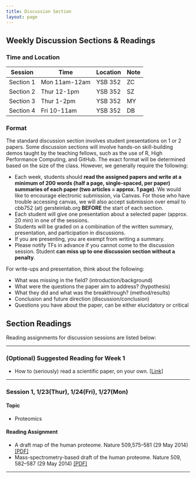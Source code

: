 ```yaml
---
title: Discussion Section
layout: page
---
```


## Weekly Discussion Sections & Readings

### Time and Location

| Session | Time | Location | Note |
| --- | --- | --- | --- |
| Section 1 | Mon 11am-12am | YSB 352 | ZC |
| Section 2 | Thur 12-1pm  | YSB 352 | SZ |
| Section 3 | Thur 1-2pm | YSB 352 | MY |
| Section 4 | Fri 10-11am  | YSB 352 | DB |

### Format

The standard discussion section involves student presentations on 1 or 2 papers. Some discussion sections will involve hands-on skill-building demos taught by the teaching fellows, such as the use of R, High Performance Computing, and GitHub. The exact format will be determined based on the size of the class. However, we generally require the following:

* Each week, students should **read the assigned papers and write at a minimum of 200 words (half a page, single-spaced, per paper) summaries of each paper (two articles = approx. 1 page)**.
We would like to encourage electronic submission, via Canvas. For those who have trouble accessing canvas, we will also accept submission over email to cbb752 (at) gersteinlab.org **BEFORE** the start of each section.
* Each student will give one presentation about a selected paper (approx. 20 min) in one of the sessions.
* Students will be graded on a combination of the written summary, presentation, and participation in discussions.
* If you are presenting, you are exempt from writing a summary.
* Please notify TFs in advance if you cannot come to the discussion session. Student **can miss up to one discussion section without a penalty**.

For write-ups and presentation, think about the following:  
* What was missing in the field? (introduction/background)
* What were the questions the paper aim to address? (hypothesis)
* What they did and what was the breakthrough? (method/results)
* Conclusion and future direction (discussion/conclusion)
* Questions you have about the paper, can be either elucidatory or critical

## Section Readings

Reading assignments for discussion sessions are listed below:

---

### (Optional) Suggested Reading for Week 1
* How to (seriously) read a scientific paper, on your own. [[Link]](http://www.sciencemag.org/careers/2016/03/how-seriously-read-scientific-paper)

---

### Session 1, 1/23(Thur), 1/24(Fri), 1/27(Mon)

#### Topic
* Proteomics

#### Reading Assignment
* A draft map of the human proteome. Nature 509,575–581 (29 May 2014) [[PDF]](https://www.nature.com/articles/nature13302.pdf)
* Mass-spectrometry-based draft of the human proteome. Nature 509, 582–587 (29 May 2014) [[PDF]](https://www.nature.com/articles/nature13319.pdf)

---

<!-- ### Session 2, 2/2 or 2/3


#### Topic
* Next-Gen Sequencing and database


#### Reading Assignment
* Wheeler DA et al. "The complete genome of an individual by massively parallel DNA sequencing,” Nature. 452:872-876 (2008) [[PDF]](http://www.gersteinlab.org/courses/452/10-spring/pdf/WatsonGenome.pdf)
* Logsdon GA et al. "Long-read human genome sequencing and its applications" Nature Reviews Genetics. 21:597-614 (2020) [[PDF]](https://www.nature.com/articles/s41576-020-0236-x.pdf)

---

### Session 3, 2/9 or 2/10

#### Topic
* Debate I

#### Reading Assignment
* Gencode vs Salzberg et al. debate
  * (Main paper) Salzberg et al. CHESS paper using GTEx [[PDF]](https://www.biorxiv.org/content/early/2018/05/29/332825.full.pdf)
  * (Main paper) GENCODE's rebuttal [[PDF]](https://www.biorxiv.org/content/early/2018/07/02/360602.full.pdf)
  * (Optional) New human gene tally reignites debate [[News Article]](https://www.nature.com/articles/d41586-018-05462-w)
* (Optional) Why most published research finding are false [[PDF]](https://journals.plos.org/plosmedicine/article/file?id=10.1371/journal.pmed.0020124&type=printable)

---

### Session 4, 2/16 or 2/17

#### Topic
Debate II - Cancer incidence

#### Reading Assignment

* Variation in cancer risk among tissues can be explained by the number of stem cell divisions [[Link]](http://files.gersteinlab.org/public-docs/2021/03.14/disc6_78.full.pdf)
* Stem cell divisions, somatic mutations, cancer etiology, and cancer prevention [[Link]](http://files.gersteinlab.org/public-docs/2021/03.14/disc6_1330.full.pdf)

The following two are short comments on the above paper. You should read these comments as well.

* Debate reignites over the contributions of ‘bad luck’ mutations to cancer [[Link]](http://www.sciencemag.org/news/2017/03/debate-reignites-over-contributions-bad-luck-mutations-cancer)
* The simple math that explains why you may (or may not) get cancer [[Link]](http://www.sciencemag.org/news/2015/01/simple-math-explains-why-you-may-or-may-not-get-cancer)

---

### Session 5, 2/23 or 2/24

#### Topic 
* Review Session for quiz

#### Reading Assignment
* none


---


### Session 6, 3/2 or 3/3

#### Topic
* Single Cell

#### Reading Assignment
* Temporal modelling using single-cell transcriptomics [[Link]](https://www.nature.com/articles/s41576-021-00444-7)
* Single-cell landscape of immunological responses in patients with COVID-19 [[Link]](https://www.nature.com/articles/s41590-020-0762-x)

---

### Session 7, 3/30 or 3/31

#### Topic
Additional Topics: Digital Phenotyping/Biosensors and Privacy

#### Reading Assignment

* Digital Phenotyping Technology for a New Science of Behavior [[Link]](http://files2.gersteinlab.org/public-docs/2023/01.18/jama_insel_2017_vp_170119.pdf)
* Emerging phenotyping strategies will advance our understanding of psychiatric genetics [[Link]](https://www.nature.com/articles/s41593-020-0609-7)
* Contact Tracing Mobile Apps for COVID-19: Privacy Considerations and Related Trade-offs [[Link]](https://arxiv.org/pdf/2003.11511.pdf)

---

### Session 8, 4/6 or 4/7

#### Topic
* Deep learning I

#### Reading Assignment
* A primer on deep learning in genomics [[PDF]](https://www.nature.com/articles/s41588-018-0295-5.pdf)
* Deep learning for biology [[PDF]](https://www.nature.com/magazine-assets/d41586-018-02174-z/d41586-018-02174-z.pdf)


---

### Session 9, 4/13 or 4/14


#### Topic
* Deep learning II

#### Reading Assignment
* Artificial intelligence powers protein-folding predictions [[Link]](https://www.nature.com/articles/d41586-021-03499-y)
* Computed structures of core eukaryotic protein complexes [[Link]](https://www.science.org/doi/10.1126/science.abm4805)

---

### Session 10, 4/20 or 4/21

#### Topic
* Protein structure and biophysics

#### Reading Assignment
* Zhou, AQ, O'Hern, CS, Regan, L (2011). Revisiting the Ramachandran plot from a new angle. Protein Sci., 20, 7:1166-71 [[PDF]](http://jamming.research.yale.edu/files/papers/rama.pdf)
* Dill KA, Ozkan SB, Shell MS, Weikl TR. (2008) The Protein Folding Problem. Annu Rev Biophys,9, 37:289-316. PMID: 2443096. [[PDF]](http://www.gersteinlab.org/courses/452/10-spring/pdf/proteinFolding.pdf)
* 
---

### Session 11, 4/27 or 4/28

#### Topic
* Final Project Presentations
* Help session on HW 2 / final project

#### Reading Assignment
* (no reading assignment this week)
 -->